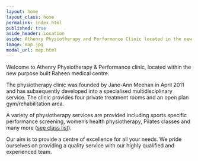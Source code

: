 ```yaml
---
layout: home
layout_class: home
permalink: index.html
published: true
aside_header: Location
aside: Athenry Physiotherapy and Performance Clinic located in the new purpose built Athenry Primary Care Medical Centre just minutes from the centre of Athenry town.
image: map.jpg
modal_url: map.html
---
```


Welcome to Athenry Physiotherapy &amp; Performance clinic, located within the new purpose built Raheen medical centre.

The physiotherapy clinic was founded by Jane-Ann Meehan in April 2011 and has subsequently developed into a specialised multidisciplinary service. The clinic provides four private treatment rooms and an open plan gym/rehabilitation area.

A variety of physiotherapy services are provided including sports specific performance screening, women’s health physiotherapy, Pilates classes and many more ([see class list](/classes.html)).

Our aim is to provide a centre of excellence for all your needs. We pride ourselves on providing a quality service with our highly qualified and experienced team.